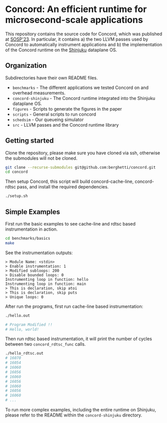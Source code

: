 # Concord: An efficient runtime for microsecond-scale applications

This repository contains the source code for Concord, which was published at [SOSP'23](https://dslab.epfl.ch/pubs/concord.pdf).
In particular, it contains a) the two LLVM passes used by Concord to automatically instrument applications and b) the implementation of the Concord runtime on the [Shinjuku](https://github.com/stanford-mast/shinjuku) dataplane OS.

## Organization

Subdirectories have their own README files.

* `benchmarks` - The different applications we tested Concord on and overhead measurements.
* `concord-shinjuku` - The Concord runtime integrated into the Shinjuku dataplane OS. 
* `figures` - Scripts to generate the figures in the paper
* `scripts` - General scripts to run concord
* `schedsim` - Our queueing simulator
* `src` - LLVM passes and the Concord runtime library

## Getting started

Clone the repository, please make sure you have cloned via ssh, otherwise the submodules will not be cloned.

```sh
git clone --recurse-submodules git@github.com:berghetti/concord.git
cd concord
```

Then setup Concord, this script will build concord-cache-line, concord-rdtsc pass, and install the required dependencies.

```sh
./setup.sh
```


## Simple Examples
First run the basic examples to see cache-line and rdtsc based instrumentation in action. 

```sh
cd benchmarks/basics
make
```

See the instrumentation outputs:
```
> Module Name: <stdin>
> Enable instrumentation: 1
> Modified subloops: 200
> Disable bounded loops: 0
Instrumenting loop in function: hello
Instrumenting loop in function: main
> This is declaration, skip atoi
> This is declaration, skip puts
> Unique loops: 0
```

After run the programs, first run cache-line based instrumentation:

```sh
./hello.out

# Program Modified !! 
# Hello, world!
```

Then run rdtsc based instrumentation, it will print the number of cycles between two `concord_rdtsc_func` calls.

```sh
./hello_rdtsc.out
# 16070
# 16054
# 16060
# 16056
# 16060
# 16056
# 16060
# 16056
# 16060
# ...
```

To run more complex examples, including the entire runtime on Shinjuku, please refer to the README within the `concord-shinjuku` directory. 
